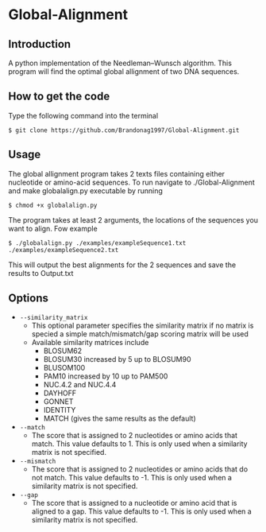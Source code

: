 # Global-Alignment
## Introduction
A python implementation of the Needleman–Wunsch algorithm. This program will find the optimal global allignment of two DNA sequences.
## How to get the code
Type the following command into the terminal

`$ git clone https://github.com/Brandonag1997/Global-Alignment.git`
## Usage
The global allignment program takes 2 texts files containing either nucleotide or amino-acid sequences. To run navigate to ./Global-Alignment and make globalalign.py executable by running

`$ chmod +x globalalign.py`

The program takes at least 2 arguments, the locations of the sequences you want to align. Fow example

`$ ./globalalign.py ./examples/exampleSequence1.txt ./examples/exampleSequence2.txt`

This will output the best alignments for the 2 sequences and save the results to Output.txt

## Options
- `--similarity_matrix`
  - This optional parameter specifies the similarity matrix if no matrix is specied a simple match/mismatch/gap scoring matrix will be used
  - Available similarity matrices include
    - BLOSUM62 
    - BLOSUM30 increased by 5 up to BLOSUM90
    - BLUSOM100
    - PAM10 increased by 10 up to PAM500
    - NUC.4.2 and NUC.4.4
    - DAYHOFF
    - GONNET
    - IDENTITY
    - MATCH (gives the same results as the default)
- `--match`
  - The score that is assigned to 2 nucleotides or amino acids that match. This value defaults to 1. This is only used when a similarity matrix is not specified.
- `--mismatch`
  - The score that is assigned to 2 nucleotides or amino acids that do not match. This value defaults to -1. This is only used when a similarity matrix is not specified.
- `--gap`
  - The score that is assigned to a nucleotide or amino acid that is aligned to a gap. This value defaults to -1. This is only used when a similarity matrix is not specified.

